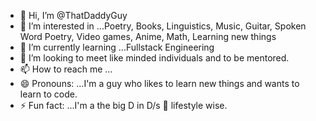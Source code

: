 - 👋 Hi, I’m @ThatDaddyGuy
- 👀 I’m interested in ...Poetry, Books, Linguistics, Music, Guitar, Spoken Word Poetry, Video games, Anime, Math, Learning new things
- 🌱 I’m currently learning ...Fullstack Engineering
- 💞️ I’m looking to meet like minded individuals and to be mentored.
- 📫 How to reach me ...
- 😄 Pronouns: ...I'm a guy who likes to learn new things and wants to learn to code. 
- ⚡ Fun fact: ...I'm a the big D in D/s 🔑 lifestyle wise.

<!---
ThatDaddyGuy/ThatDaddyGuy is a ✨ special ✨ repository because its `README.md` (this file) appears on your GitHub profile.
You can click the Preview link to take a look at your changes.
--->
